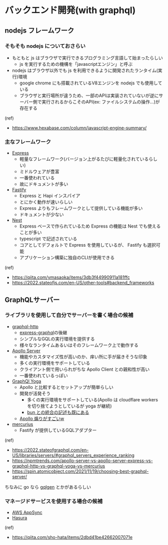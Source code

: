 # バックエンド開発(with graphql)

## nodejs フレームワーク

### そもそも nodejs についておさらい

* もともと js はブラウザで実行できるプログラミング言語して始まったらしい
  * js を実行するための機構を「javascriptエンジン」と呼ぶ
* nodejs はブラウザ以外でも js を利用できるように開発されたランタイム(実行)環境
  * google chrome にも搭載されているV8エンジンを nodejs でも使用している
  * ブラウザと実行場所が違うため、一部のAPIは実装されていないが逆にサーバー側で実行されるからこそのAPI(ex: ファイルシステムの操作...)が存在する

(ref)
* https://www.hexabase.com/column/javascript-engine-summary/

### 主なフレームワーク

* [Express](https://expressjs.com/)
  * 軽量なフレームワーク(バージョン上がるたびに軽量化されているらしい)
  * ミドルウェアが豊富
  * 一番使われている
  * 故にドキュメントが多い
* [Fastify](https://fastify.dev/)
  * Express と Hapi インスパイア
  * とにかく動作が速いらしい
  * Express よりもフレームワークとして提供している機能が多い
  * ドキュメントが少ない
* [Nest](https://nestjs.com/)
  * Express ベースで作られているため Express の機能は Nest でも使えることが多い
  * typescript で記述されている
  * コアとしてデフォルトで Express を使用しているが、 Fastify も選択可能
  * アプリケーション構築に独自のCLIが使用できる

(ref)
* https://qiita.com/ymasaoka/items/3db3f44990911a181ffc
* https://2022.stateofjs.com/en-US/other-tools#backend_frameworks

## GraphQLサーバー

### ライブラリを使用して自分でサーバーを書く場合の候補

* [graphql-http](https://github.com/graphql/graphql-http)
  * [express-graphql](https://github.com/graphql/express-graphql)の後継
  * シンプルなGQLの実行環境を提供する
  * 様々なランタイムあるいはそのフレームワーク上で動作する
* [Apollo Server](https://www.apollographql.com/docs/apollo-server)
  * 機能やカスタマイズ性が高いのか、痒い所に手が届きそうな印象
  * 多くの実行環境をサポートしている
  * クライアント側で用いられがちな Apollo Client との親和性が高い
  * 一番使われているっぽい
* [GraphQl Yoga](https://the-guild.dev/graphql/yoga-server)
  * Apollo と比較するとセットアップが簡単らしい
  * 開発が活発そう
    * 多くの実行環境をサポートしている(Apollo は cloudflare workers を切り捨てようとしているが yoga が継続)
    * [bun との統合の記述も既にある](https://the-guild.dev/graphql/yoga-server/docs/integrations/integration-with-bun)
  * [Apollo 煽りがすごいw](https://the-guild.dev/graphql/yoga-server/docs/comparison)
* [mercurius](https://github.com/mercurius-js/mercurius)
  * Fastify が提供しているGQLアダプター

(ref)
* https://2022.stateofgraphql.com/en-US/libraries/servers/#graphql_servers_experience_ranking
* https://npmtrends.com/apollo-server-vs-apollo-server-express-vs-graphql-http-vs-graphql-yoga-vs-mercurius
* https://spin.atomicobject.com/2021/11/19/choosing-best-graphql-server/

ちなみに go なら [gqlgen](https://github.com/99designs/gqlgen) とかがあるらしい

### マネージドサービスを使用する場合の候補

* [AWS AppSync](https://aws.amazon.com/jp/appsync/)
* [Hasura](https://hasura.io/docs/latest/index/)

(ref)
* https://qiita.com/sho-hata/items/2dbd41be42662007071e
